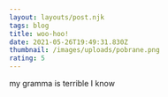 ```yaml
---
layout: layouts/post.njk
tags: blog
title: woo-hoo!
date: 2021-05-26T19:49:31.830Z
thumbnail: /images/uploads/pobrane.png
rating: 5
---
```

my gramma is terrible I know